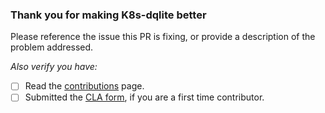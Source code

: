 ### Thank you for making K8s-dqlite better

Please reference the issue this PR is fixing, or provide a description of the problem addressed.

*Also verify you have:*

* [ ] Read the [contributions](https://github.com/ubuntu/microk8s/blob/master/CONTRIBUTING.md) page.
* [ ] Submitted the [CLA form](https://ubuntu.com/legal/contributors/agreement), if you are a first time contributor.
